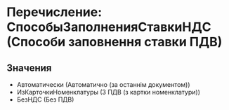 ﻿# Перечисление: СпособыЗаполненияСтавкиНДС (Способи заповнення ставки ПДВ)

## Значения

- Автоматически (Автоматично (за останнім документом))
- ИзКарточкиНоменклатуры (З ПДВ (з картки номенклатури))
- БезНДС (Без ПДВ)

